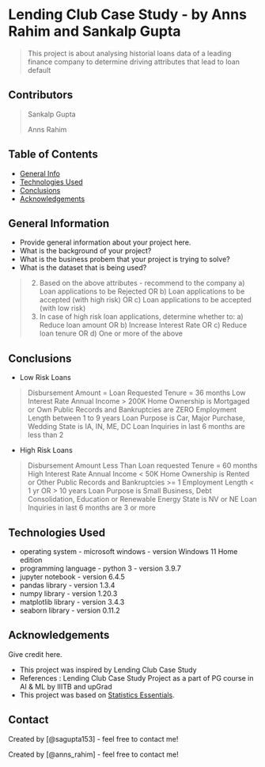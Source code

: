 # Lending Club Case Study - by Anns Rahim and Sankalp Gupta
> This project is about analysing historial loans data of a leading finance company to determine driving attributes that lead to loan default

## Contributors
> Sankalp Gupta
> 
> Anns Rahim


## Table of Contents
* [General Info](#general-information)
* [Technologies Used](#technologies-used)
* [Conclusions](#conclusions)
* [Acknowledgements](#acknowledgements)

<!-- You can include any other section that is pertinent to your problem -->

## General Information
- Provide general information about your project here.
- What is the background of your project?
- What is the business probem that your project is trying to solve?
- What is the dataset that is being used?
> 2. Based on the above attributes - recommend to the company
>    a) Loan applications to be Rejected OR
>    b) Loan applications to be accepted (with high risk) OR
>    c) Loan applications to be accepted (with low risk)
> 3. In case of high risk loan applications, determine whether to:
>    a) Reduce loan amount OR
>    b) Increase Interest Rate OR
>    c) Reduce loan tenure OR
>    d) One or more of the above


<!-- You don't have to answer all the questions - just the ones relevant to your project. -->

## Conclusions
- Low Risk Loans
> Disbursement Amount = Loan Requested
> Tenure = 36 months
> Low Interest Rate
> Annual Income > 200K
> Home Ownership is Mortgaged or Own
> Public Records and Bankruptcies are ZERO
> Employment Length between 1 to 9 years
> Loan Purpose is Car, Major Purchase, Wedding
> State is IA, IN, ME, DC
> Loan Inquiries in last 6 months are less than 2

- High Risk Loans
> Disbursement Amount Less Than Loan requested
> Tenure = 60 months
> High Interest Rate
> Annual Income < 50K
> Home Ownership is Rented or Other
> Public Records and Bankruptcies >= 1
> Employment Length < 1 yr OR > 10 years
> Loan Purpose is Small Business, Debt Consolidation, Education or Renewable Energy
> State is NV or NE
> Loan Inquiries in last 6 months are 3 or more

<!-- You don't have to answer all the questions - just the ones relevant to your project. -->


## Technologies Used
- operating system - microsoft windows - version Windows 11 Home edition
- programming language - python 3 - version 3.9.7 
- jupyter notebook - version 6.4.5
- pandas library - version 1.3.4
- numpy library - version 1.20.3
- matplotlib library - version 3.4.3
- seaborn library - version 0.11.2

<!-- As the libraries versions keep on changing, it is recommended to mention the version of library used in this project -->

## Acknowledgements
Give credit here.
- This project was inspired by Lending Club Case Study
- References : Lending Club Case Study Project as a part of PG course in AI & ML by IIITB and upGrad
- This project was based on [Statistics Essentials](https://learn.upgrad.com/course/1994/segment/13374/100455/302536/1574889).


## Contact
Created by [@sagupta153] - feel free to contact me!

Created by [@anns_rahim] - feel free to contact me!
